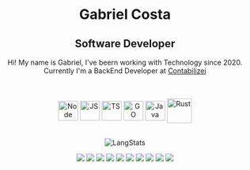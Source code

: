 <div align="center">

  <div>
  <h1>Gabriel Costa</h1>
  <h2>Software Developer</h2>

  <p>Hi! My name is Gabriel, I've beern working with Technology since 2020. <br>
  Currently I'm a BackEnd Developer at <a href="https://www.contabilizei.com.br">Contabilizei</a>
  </p>
  <br/>
  </div>
  
  <div style="display: inline_block"><br>
    <img align="center" alt="Node" height="40" width="40" src="https://cdn.jsdelivr.net/gh/devicons/devicon/icons/nodejs/nodejs-original.svg">
    <img align="center" alt="JS" height="40" width="40" src="https://cdn.jsdelivr.net/gh/devicons/devicon/icons/javascript/javascript-original.svg">
    <img align="center" alt="TS" height="40" width="40" src="https://cdn.jsdelivr.net/gh/devicons/devicon/icons/typescript/typescript-original.svg">
    <img align="center" alt="GO" height="40" width="40" src="https://cdn.jsdelivr.net/gh/devicons/devicon/icons/go/go-original-wordmark.svg">
    <img align="center" alt="Java" height="40" width="40" src="https://cdn.jsdelivr.net/gh/devicons/devicon/icons/java/java-plain.svg">
    <img align="center" alt="Rust" height="50" width="50" src="https://icons-for-free.com/download-icon-vscode+icons+type+rust-1324451477410103145_0.svg">
  </div>
  <br>

![LangStats](https://github-readme-stats.vercel.app/api/top-langs/?username=costiss&hide_progress=true&&hide=html,shell,makefile,lua,Dockerfile&theme=dracula)

<div style="display: inline_block;height: 30px">
    <img src="https://cdn.jsdelivr.net/gh/devicons/devicon/icons/react/react-original.svg" />      
    <img src="https://cdn.jsdelivr.net/gh/devicons/devicon/icons/nestjs/nestjs-plain.svg" />
    <img src="https://cdn.jsdelivr.net/gh/devicons/devicon/icons/express/express-original.svg" />
    <img src="https://cdn.jsdelivr.net/gh/devicons/devicon/icons/jest/jest-plain.svg" />
    <img src="https://cdn.jsdelivr.net/gh/devicons/devicon/icons/spring/spring-original.svg" />
    <img src="https://cdn.jsdelivr.net/gh/devicons/devicon/icons/postgresql/postgresql-original.svg" />      
    <img src="https://cdn.jsdelivr.net/gh/devicons/devicon/icons/googlecloud/googlecloud-original.svg" />
    <img src="https://cdn.jsdelivr.net/gh/devicons/devicon/icons/terraform/terraform-original.svg" />         
    <img src="https://cdn.jsdelivr.net/gh/devicons/devicon/icons/linux/linux-original.svg" />
    <img src="https://cdn.jsdelivr.net/gh/devicons/devicon/icons/vim/vim-plain.svg" />       
          
          
          
</div>

</div>
